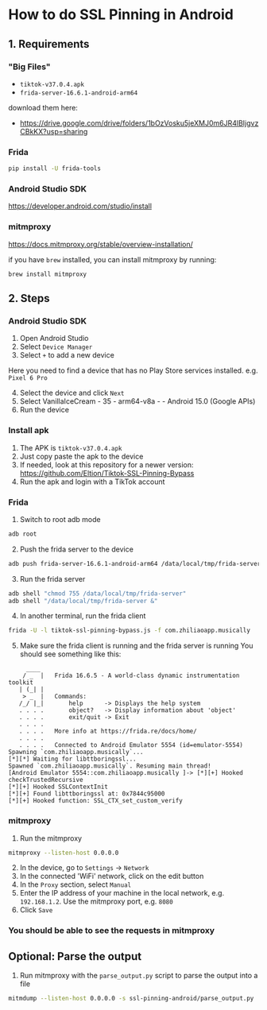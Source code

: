 # How to do SSL Pinning in Android

## 1. Requirements

### "Big Files"

- `tiktok-v37.0.4.apk`
- `frida-server-16.6.1-android-arm64`

download them here:

- https://drive.google.com/drive/folders/1bOzVosku5jeXMJ0m6JR4lBIjgvzCBkKX?usp=sharing

### Frida
```bash
pip install -U frida-tools
```

### Android Studio SDK
https://developer.android.com/studio/install

### mitmproxy
https://docs.mitmproxy.org/stable/overview-installation/

if you have `brew` installed, you can install mitmproxy by running:
```
brew install mitmproxy
```

## 2. Steps

### Android Studio SDK

1. Open Android Studio
2. Select `Device Manager`
3. Select `+` to add a new device

Here you need to find a device that has no Play Store services installed. e.g. `Pixel 6 Pro`

4. Select the device and click `Next`
5. Select VanillaIceCream - 35 - arm64-v8a - - Android 15.0 (Google APIs)
6. Run the device

### Install apk

1. The APK is `tiktok-v37.0.4.apk`
2. Just copy paste the apk to the device
3. If needed, look at this repository for a newer version: https://github.com/Eltion/Tiktok-SSL-Pinning-Bypass
4. Run the apk and login with a TikTok account
   
### Frida

1. Switch to root adb mode
```bash
adb root
```

2. Push the frida server to the device
```bash
adb push frida-server-16.6.1-android-arm64 /data/local/tmp/frida-server
```

3. Run the frida server
```bash
adb shell "chmod 755 /data/local/tmp/frida-server"
adb shell "/data/local/tmp/frida-server &"
```

4. In another terminal, run the frida client
```bash
frida -U -l tiktok-ssl-pinning-bypass.js -f com.zhiliaoapp.musically
```

5. Make sure the frida client is running and the frida server is running
You should see something like this:
```
     ____
    / _  |   Frida 16.6.5 - A world-class dynamic instrumentation toolkit
   | (_| |
    > _  |   Commands:
   /_/ |_|       help      -> Displays the help system
   . . . .       object?   -> Display information about 'object'
   . . . .       exit/quit -> Exit
   . . . .
   . . . .   More info at https://frida.re/docs/home/
   . . . .
   . . . .   Connected to Android Emulator 5554 (id=emulator-5554)
Spawning `com.zhiliaoapp.musically`...
[*][*] Waiting for libttboringssl...
Spawned `com.zhiliaoapp.musically`. Resuming main thread!
[Android Emulator 5554::com.zhiliaoapp.musically ]-> [*][+] Hooked checkTrustedRecursive
[*][+] Hooked SSLContextInit
[*][+] Found libttboringssl at: 0x7844c95000
[*][+] Hooked function: SSL_CTX_set_custom_verify
```

### mitmproxy

1. Run the mitmproxy
```bash
mitmproxy --listen-host 0.0.0.0
```

2. In the device, go to `Settings` -> `Network`
3. In the connected 'WiFi' network, click on the edit button
4. In the `Proxy` section, select `Manual`
5. Enter the IP address of your machine in the local network, e.g. `192.168.1.2`. Use the mitmproxy port, e.g. `8080`
6. Click `Save`


### You should be able to see the requests in mitmproxy


## Optional: Parse the output

1. Run mitmproxy with the `parse_output.py` script to parse the output into a file
```bash
mitmdump --listen-host 0.0.0.0 -s ssl-pinning-android/parse_output.py
```
